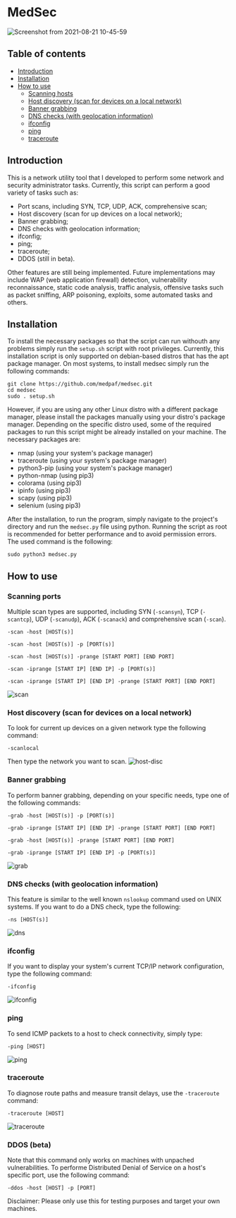 # MedSec

![Screenshot from 2021-08-21 10-45-59](https://user-images.githubusercontent.com/61552222/131221155-334eea00-10e1-465c-9017-9cccc2991473.png)

## Table of contents
+ [Introduction](#introduction)
+ [Installation](#installation)
+ [How to use](#how-to-use)
    - [Scanning hosts](#scanning-hosts)
    - [Host discovery (scan for devices on a local network)](#host-discovery--scan-for-devices-on-a-local-network-)
    - [Banner grabbing](#banner-grabbing)
    - [DNS checks (with geolocation information)](#dns-checks--with-geolocation-information-)
    - [ifconfig](#ifconfig)
    - [ping](#ping)
    - [traceroute](#traceroute)

## Introduction

This is a network utility tool that I developed to perform some network and security administrator tasks. Currently, this script can perform a good variety of tasks such as:
- Port scans, including SYN, TCP, UDP, ACK, comprehensive scan;
- Host discovery (scan for up devices on a local network);
- Banner grabbing;
- DNS checks with geolocation information;
- ifconfig;
- ping;
- traceroute;
- DDOS (still in beta).

Other features are still being implemented. Future implementations may include WAP (web application firewall) detection, vulnerability reconnaissance, static code analysis, traffic analysis, offensive tasks such as packet sniffing, ARP poisoning, exploits, some automated tasks and others.

## Installation

To install the necessary packages so that the script can run withouth any problems simply run the `setup.sh` script with root privileges. Currently, this installation script is only supported on debian-based distros that has the apt package manager. On most systems, to install medsec simply run the following commands:
```
git clone https://github.com/medpaf/medsec.git
cd medsec
sudo . setup.sh
```
However, if you are using any other Linux distro with a different package manager, please install the packages manually using your distro's package manager. Depending on the specific distro used, some of the required packages to run this script might be already installed on your machine.
The necessary packages are:
- nmap (using your system's package manager)
- traceroute (using your system's package manager)
- python3-pip (using your system's package manager)
- python-nmap (using pip3)
- colorama (using pip3)
- ipinfo (using pip3)
- scapy (using pip3)
- selenium (using pip3)

After the installation, to run the program, simply navigate to the project's directory and run the `medsec.py` file using python. Running the script as root is recommended for better performance and to avoid permission errors. The used command is the following:
```
sudo python3 medsec.py
```
## How to use
### Scanning ports
Multiple scan types are supported, including SYN (`-scansyn`), TCP (`-scantcp`), UDP (`-scanudp`), ACK (`-scanack`) and comprehensive scan (`-scan`).
```
-scan -host [HOST(s)] 
```
```
-scan -host [HOST(s)] -p [PORT(s)] 
```
```
-scan -host [HOST(s)] -prange [START PORT] [END PORT] 
```
```
-scan -iprange [START IP] [END IP] -p [PORT(s)] 
```
```
-scan -iprange [START IP] [END IP] -prange [START PORT] [END PORT]
```

![scan](https://user-images.githubusercontent.com/61552222/134312220-9bfbfd14-aaed-411b-8299-0169f7fefbf9.png)

### Host discovery (scan for devices on a local network)
To look for current up devices on a given network type the following command:
```
-scanlocal
```
Then type the network you want to scan.
![host-disc](https://user-images.githubusercontent.com/61552222/134312276-2e18c1cb-2c18-4239-b44e-21fc78b9fe78.png)

### Banner grabbing
To perform banner grabbing, depending on your specific needs, type one of the following commands:
```
-grab -host [HOST(s)] -p [PORT(s)]
```
```
-grab -iprange [START IP] [END IP] -prange [START PORT] [END PORT]
```
```
-grab -host [HOST(s)] -prange [START PORT] [END PORT]
```
```
-grab -iprange [START IP] [END IP] -p [PORT(s)]
```

![grab](https://user-images.githubusercontent.com/61552222/134312366-3548a436-7462-4e3a-8304-dc2befb74c3a.png)

### DNS checks (with geolocation information)
This feature is similar to the well known `nslookup` command used on UNIX systems. If you want to do a DNS check, type the following:
```
-ns [HOST(s)]
```

![dns](https://user-images.githubusercontent.com/61552222/134312444-fe74ff4a-76d1-4bef-9093-e83cdebe50e6.png)

### ifconfig
If you want to display your system's current TCP/IP network configuration, type the following command:
```
-ifconfig
```

![ifconfig](https://user-images.githubusercontent.com/61552222/134312657-b7262736-0ae0-4a39-bb72-c6dc0bc6869b.png)

### ping
To send ICMP packets to a host to check connectivity, simply type:
```
-ping [HOST]
```

![ping](https://user-images.githubusercontent.com/61552222/134312705-9e7237c1-dfe4-470b-9b35-f9560884d039.png)

### traceroute
To diagnose route paths and measure transit delays, use the `-traceroute` command:
```
-traceroute [HOST]
```

![traceroute](https://user-images.githubusercontent.com/61552222/134312735-7f185efd-4264-4fbb-96d8-91a053d0ff6e.png)

### DDOS (beta)
Note that this command only works on machines with unpached vulnerabilities. To performe Distributed Denial of Service on a host's specific port, use the following command:
```
-ddos -host [HOST] -p [PORT]
```
Disclaimer: Please only use this for testing purposes and target your own machines.